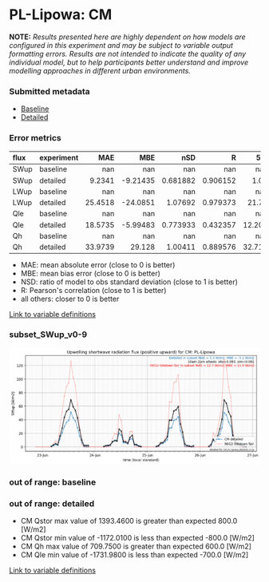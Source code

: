 # PL-Lipowa: CM

**NOTE:** *Results presented here are highly dependent on how models are configured in this experiment and may be subject to variable output formatting errors. Results are not intended to indicate the quality of any individual model, but to help participants better understand and improve modelling approaches in different urban environments.*

### Submitted metadata

- [Baseline](CM_PL-Lipowa_baseline_attrs.md)
- [Detailed](CM_PL-Lipowa_detailed_attrs.md)

### Error metrics

| flux   | experiment   |      MAE |       MBE |        nSD |          R |     5th |      95th |     RMSE |      cRMSE |      AMBE |        1-nSD |         1-R |   nSkewness |   nKurtosis |    Overlap |
|:-------|:-------------|---------:|----------:|-----------:|-----------:|--------:|----------:|---------:|-----------:|----------:|-------------:|------------:|------------:|------------:|-----------:|
| SWup   | baseline     | nan      | nan       | nan        | nan        | nan     | nan       | nan      | nan        | nan       | nan          | nan         | nan         |   nan       | nan        |
| SWup   | detailed     |   9.2341 |  -9.21435 |   0.681882 |   0.906152 |   1.09  |  17.51    |  13.4207 |   0.478734 |   9.21435 |   0.318119   |   0.0938483 |   0.120828  |     1.16015 |   0.171048 |
| LWup   | baseline     | nan      | nan       | nan        | nan        | nan     | nan       | nan      | nan        | nan       | nan          | nan         | nan         |   nan       | nan        |
| LWup   | detailed     |  25.4518 | -24.0851  |   1.07692  |   0.979373 |  21.73  |   3.40001 |  27.5386 |   0.224375 |  24.0851  |   0.0769194  |   0.0206268 |   0.988294  |     2.79619 |   0.203854 |
| Qle    | baseline     | nan      | nan       | nan        | nan        | nan     | nan       | nan      | nan        | nan       | nan          | nan         | nan         |   nan       | nan        |
| Qle    | detailed     |  18.5735 |  -5.99483 |   0.773933 |   0.432357 |  12.207 |  21.64    |  31.9258 |   0.964231 |   5.99483 |   0.226067   |   0.567643  |   7.0485    |   141.172   |   0.20376  |
| Qh     | baseline     | nan      | nan       | nan        | nan        | nan     | nan       | nan      | nan        | nan       | nan          | nan         | nan         |   nan       | nan        |
| Qh     | detailed     |  33.9739 |  29.128   |   1.00411  |   0.889576 |  32.718 |  32.844   |  42.9711 |   0.470928 |  29.128   |   0.00411153 |   0.110424  |   0.0819667 |     0.28991 |   0.430267 |

 - MAE: mean absolute error (close to 0 is better)
 - MBE: mean bias error (close to 0 is better)
 - NSD: ratio of model to obs standard deviation (close to 1 is better)
 - R: Pearson's correlation (close to 1 is better)
 - all others: closer to 0 is better

[Link to variable definitions](../modelattrs/variable_definitions.md)

### <a name="subset_swup_v0-9"></a>subset_SWup_v0-9
[![CM_PL-Lipowa_subset_SWup_v0-9.png](CM_PL-Lipowa_subset_SWup_v0-9.png)](CM_PL-Lipowa_subset_SWup_v0-9.png)

### out of range: baseline


### out of range: detailed

 - CM Qstor max value of 1393.4600 is greater than expected 800.0 [W/m2]
 - CM Qstor min value of -1172.0100 is less than expected -800.0 [W/m2]
 - CM Qh max value of 709.7500 is greater than expected 600.0 [W/m2]
 - CM Qle min value of -1731.9800 is less than expected -700.0 [W/m2]


[Link to variable definitions](../modelattrs/variable_definitions.md)

